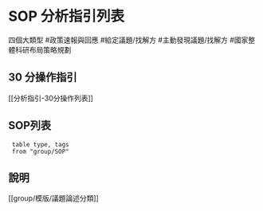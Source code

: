 # SOP 分析指引列表
四個大類型 #政策速報與回應 #給定議題/找解方 #主動發現議題/找解方 #國家整體科研布局策略規劃

## 30 分操作指引
[[分析指引-30分操作列表]]

## SOP列表
 ```dataview
  table type, tags
  from "group/SOP"
```



## 說明
[[group/模版/議題論述分類]]